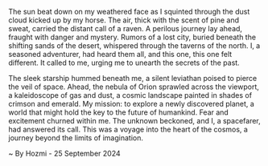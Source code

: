 
The sun beat down on my weathered face as I squinted through the dust cloud kicked up by my horse. The air, thick with the scent of pine and sweat, carried the distant call of a raven. A perilous journey lay ahead, fraught with danger and mystery. Rumors of a lost city, buried beneath the shifting sands of the desert, whispered through the taverns of the north.  I, a seasoned adventurer, had heard them all, and this one, this one felt different. It called to me, urging me to unearth the secrets of the past.

The sleek starship hummed beneath me, a silent leviathan poised to pierce the veil of space. Ahead, the nebula of Orion sprawled across the viewport, a kaleidoscope of gas and dust, a cosmic landscape painted in shades of crimson and emerald. My mission: to explore a newly discovered planet, a world that might hold the key to the future of humankind.  Fear and excitement churned within me. The unknown beckoned, and I, a spacefarer, had answered its call. This was a voyage into the heart of the cosmos, a journey beyond the limits of imagination. 

~ By Hozmi - 25 September 2024
